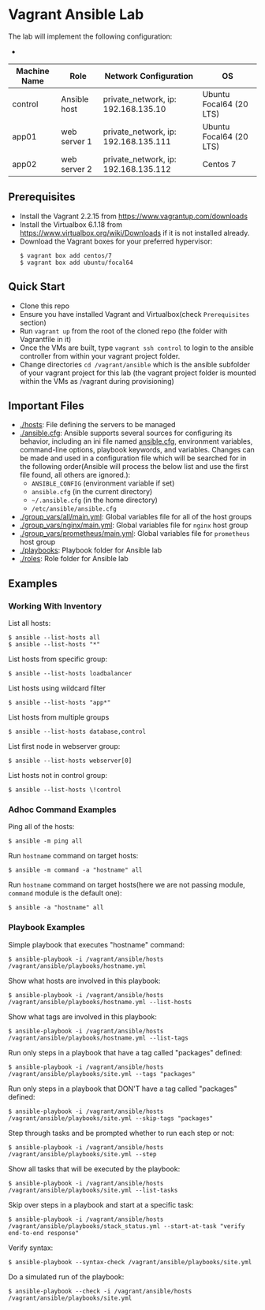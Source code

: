 # Vagrant Ansible Lab

The lab will implement the following configuration:

-
| Machine  Name | Role          | Network Configuration                  | OS                         |
|---------------|---------------|----------------------------------------|----------------------------|
| control       | Ansible  host | private_network, ip: 192.168.135.10    | Ubuntu Focal64 (20 LTS)   |
| app01         | web server 1  | private_network, ip: 192.168.135.111   | Ubuntu Focal64 (20 LTS)   |
| app02         | web server 2  | private_network, ip: 192.168.135.112   | Centos 7   |


## Prerequisites
* Install the Vagrant 2.2.15 from https://www.vagrantup.com/downloads
* Install the Virtualbox 6.1.18 from https://www.virtualbox.org/wiki/Downloads if it is not installed already.
* Download the Vagrant boxes for your preferred hypervisor:
  ```
  $ vagrant box add centos/7
  $ vagrant box add ubuntu/focal64
  ```

## Quick Start
* Clone this repo
* Ensure you have installed Vagrant and Virtualbox(check `Prerequisites` section)
* Run `vagrant up` from the root of the cloned repo (the folder with Vagrantfile in it)
* Once the VMs are built, type `vagrant ssh control` to login to the ansible controller from within your vagrant project folder.
* Change directories `cd /vagrant/ansible` which is the ansible subfolder of your vagrant project for this lab (the vagrant project folder is mounted within the VMs as /vagrant during provisioning)

## Important Files
* [./hosts](ansible/hosts): File defining the servers to be managed
* [./ansible.cfg](ansible/ansible.cfg): Ansible supports several sources for configuring its behavior, including an ini file named [ansible.cfg](ansible.cfg), environment variables, command-line options, playbook keywords, and variables. Changes can be made and used in a configuration file which will be searched for in the following order(Ansible will process the below list and use the first file found, all others are ignored.):
  - `ANSIBLE_CONFIG` (environment variable if set)
  - `ansible.cfg` (in the current directory)
  - `~/.ansible.cfg` (in the home directory)
  - `/etc/ansible/ansible.cfg`
* [./group_vars/all/main.yml](ansible/group_vars/all/main.yml): Global variables file for all of the host groups
* [./group_vars/nginx/main.yml](ansible/group_vars/nginx/main.yml): Global variables file for `nginx` host group
* [./group_vars/prometheus/main.yml](ansible/group_vars/prometheus/main.yml): Global variables file for `prometheus` host group
* [./playbooks](ansible/playbooks): Playbook folder for Ansible lab
* [./roles](ansible/roles): Role folder for Ansible lab

## Examples

### Working With Inventory

List all hosts:
```
$ ansible --list-hosts all
$ ansible --list-hosts "*"
```

List hosts from specific group:
```
$ ansible --list-hosts loadbalancer
```

List hosts using wildcard filter
```
$ ansible --list-hosts "app*"
```

List hosts from multiple groups
```
$ ansible --list-hosts database,control
```

List first node in webserver group:
```
$ ansible --list-hosts webserver[0]
```

List hosts not in control group:
```
$ ansible --list-hosts \!control
```

### Adhoc Command Examples

Ping all of the hosts:
```
$ ansible -m ping all
```

Run `hostname` command on target hosts:
```
$ ansible -m command -a "hostname" all
```

Run `hostname` command on target hosts(here we are not passing module, `command` module is the default one):
```
$ ansible -a "hostname" all
```

### Playbook Examples

Simple playbook that executes "hostname" command:
```shell
$ ansible-playbook -i /vagrant/ansible/hosts /vagrant/ansible/playbooks/hostname.yml
```

Show what hosts are involved in this playbook:
```
$ ansible-playbook -i /vagrant/ansible/hosts /vagrant/ansible/playbooks/hostname.yml --list-hosts
```

Show what tags are involved in this playbook:
```
$ ansible-playbook -i /vagrant/ansible/hosts /vagrant/ansible/playbooks/hostname.yml --list-tags
```

Run only steps in a playbook that have a tag called "packages" defined:
```shell
$ ansible-playbook -i /vagrant/ansible/hosts /vagrant/ansible/playbooks/site.yml --tags "packages"
```

Run only steps in a playbook that DON'T have a tag called "packages" defined:
```
$ ansible-playbook -i /vagrant/ansible/hosts /vagrant/ansible/playbooks/site.yml --skip-tags "packages"
```

Step through tasks and be prompted whether to run each step or not:
```
$ ansible-playbook -i /vagrant/ansible/hosts /vagrant/ansible/playbooks/site.yml --step
```

Show all tasks that will be executed by the playbook:
```
$ ansible-playbook -i /vagrant/ansible/hosts /vagrant/ansible/playbooks/site.yml --list-tasks
```

Skip over steps in a playbook and start at a specific task:
```
$ ansible-playbook -i /vagrant/ansible/hosts /vagrant/ansible/playbooks/stack_status.yml --start-at-task "verify end-to-end response"
```

Verify syntax:
```
$ ansible-playbook --syntax-check /vagrant/ansible/playbooks/site.yml
```

Do a simulated run of the playbook:
```
$ ansible-playbook --check -i /vagrant/ansible/hosts /vagrant/ansible/playbooks/site.yml
```
